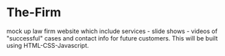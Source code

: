 # The-Firm
mock up law firm website which include services - slide shows - videos of "successful" cases and contact info for future customers. This will be built using HTML-CSS-Javascript.
